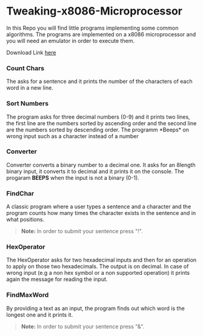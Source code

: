 # Tweaking-x8086-Microprocessor

In this Repo you will find little programs implementing some common algorithms.
The programs are implemented on a x8086 microprocessor and you will need an emulator in order to execute them.

Download Link [here](http://aetos.it.teithe.gr/~apavlidi/Setup.exe "x8086 Microprocessor")


### Count Chars
The asks for a sentence and it prints the number of the characters of each word in a new line.


### Sort Numbers
The program asks for three decimal numbers (0-9) and it prints two lines, the first line are the numbers sorted by ascending order and the second line are the numbers sorted by descending order. The programm \*Beeps\* on wrong input such as a character instead of a number

### Converter
Converter converts a binary number to a decimal one. It asks for an 8length binary input, it converts it to decimal and it prints it on the console. The progaram **BEEPS** when the input is not a binary (0-1).

### FindChar
A classic program where a user types a sentence and a character and the program counts how many times the character exists in the sentence and in what positions. 
> **Note:** In order to submit your sentence press "!".

### HexOperator
The HexOperator asks for two hexadecimal inputs and then for an operation to apply on those two hexadecimals. The output is on decimal.
In case of wrong input (e.g a non hex symbol or a non supported operation) it prints again the message for reading the input.

### FindMaxWord
By providing a text as an input, the program finds out which word is the longest one and it prints it.
> **Note:** In order to submit your sentence press "&".
